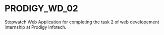# PRODIGY_WD_02

Stopwatch Web Application for completing the task 2 of web developement internship at Prodigy Infotech.
